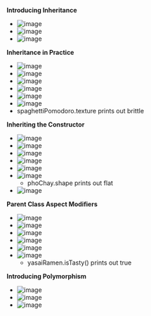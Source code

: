 **Introducing Inheritance**
- ![image](https://github.com/user-attachments/assets/1e952d4d-5c36-4a2a-9bcc-94d250f96253)
- ![image](https://github.com/user-attachments/assets/3f41f357-4018-4229-800f-9f3d65d1c820)
- ![image](https://github.com/user-attachments/assets/f6030f71-47b5-4c9c-9250-132b9ccf7fcf)

**Inheritance in Practice**
- ![image](https://github.com/user-attachments/assets/50a391bf-e287-4f7e-9843-a2fa8fcfd9d1)
- ![image](https://github.com/user-attachments/assets/acc7fd4a-8476-4819-a7ff-acd9f925e03a)
- ![image](https://github.com/user-attachments/assets/956932a6-6702-4571-9452-c2eb9d102b88)
- ![image](https://github.com/user-attachments/assets/be73b248-33f8-4d97-8747-a5f758f43493)
- ![image](https://github.com/user-attachments/assets/39b9ca18-79f9-4519-abdf-a11e8528f1ac)
- ![image](https://github.com/user-attachments/assets/0f8b98fe-5b10-4282-87c9-e5c0a912c8c9)
- spaghettiPomodoro.texture prints out brittle

**Inheriting the Constructor**
- ![image](https://github.com/user-attachments/assets/a89208af-64cb-4169-bd7e-a0c8e9d50390)
- ![image](https://github.com/user-attachments/assets/340733de-9939-46cd-9b8b-ca601e7f6042)
- ![image](https://github.com/user-attachments/assets/2129e854-3491-4e64-a29e-10624cde0674)
- ![image](https://github.com/user-attachments/assets/c05aefff-caa3-495c-849c-d8f5c819dea4)
- ![image](https://github.com/user-attachments/assets/6a4659d9-6006-43a1-aad0-118d1c7bb1d5)
- ![image](https://github.com/user-attachments/assets/7ac08bce-07c8-4d46-bdaf-7402ae280373)
  - phoChay.shape prints out flat  
- ![image](https://github.com/user-attachments/assets/37b31758-7dac-4522-b9fd-d07aae3472ec)

**Parent Class Aspect Modifiers**
- ![image](https://github.com/user-attachments/assets/ca45e94f-080e-4318-89e8-d79b7996db6a)
- ![image](https://github.com/user-attachments/assets/8e666a46-6110-44ee-92f1-6da587850eb6)
- ![image](https://github.com/user-attachments/assets/b6426abb-5d99-42cb-b528-65fd53832a36)
- ![image](https://github.com/user-attachments/assets/0d0545ea-aa10-4caf-9805-1f9b5493e80f)
- ![image](https://github.com/user-attachments/assets/717cdcd8-7d91-4fcc-ae33-6136fc899750)
- ![image](https://github.com/user-attachments/assets/5f93d1e1-345b-4d7c-8bbd-c28f77f30d47)
  - yasaiRamen.isTasty() prints out true
 
**Introducing Polymorphism**
- ![image](https://github.com/user-attachments/assets/d8bc6275-2e8e-4220-ab72-b26060a9af90)
- ![image](https://github.com/user-attachments/assets/d0f39d89-dccb-4ffa-a87c-ac8c3af31404)
- ![image](https://github.com/user-attachments/assets/331ffcc6-3ddf-4823-8c8e-5ce7543cbd68)

